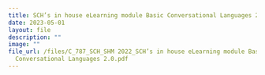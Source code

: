```yaml
---
title: SCH’s in house eLearning module Basic Conversational Languages 2
date: 2023-05-01
layout: file
description: ""
image: ""
file_url: /files/C_787_SCH_SHM 2022_SCH’s in house eLearning module Basic
  Conversational Languages 2.0.pdf
---
```

